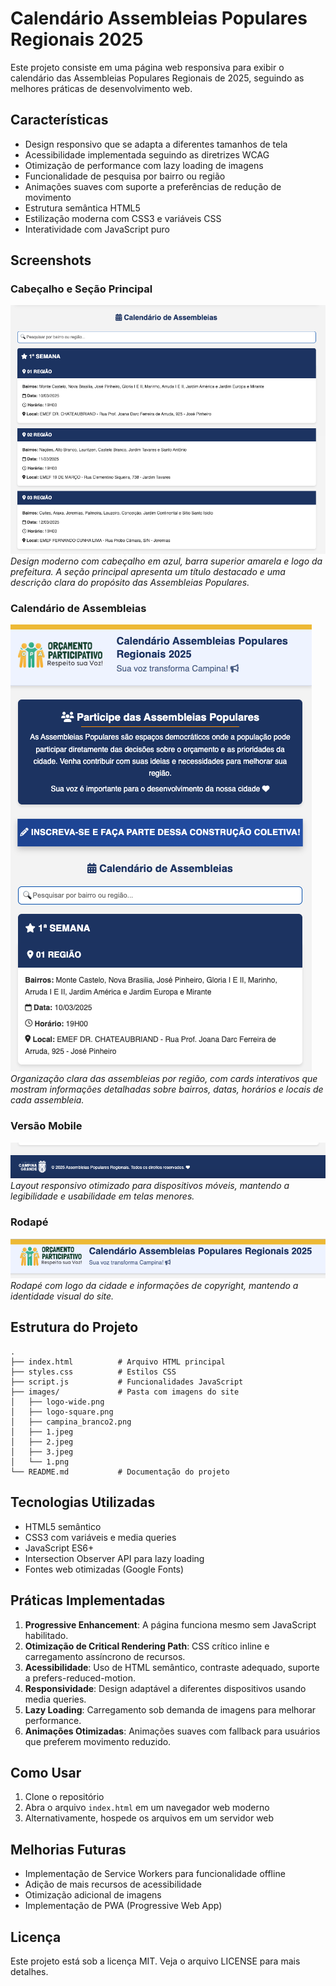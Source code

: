 # Calendário Assembleias Populares Regionais 2025

Este projeto consiste em uma página web responsiva para exibir o calendário das Assembleias Populares Regionais de 2025, seguindo as melhores práticas de desenvolvimento web.

## Características

- Design responsivo que se adapta a diferentes tamanhos de tela
- Acessibilidade implementada seguindo as diretrizes WCAG
- Otimização de performance com lazy loading de imagens
- Funcionalidade de pesquisa por bairro ou região
- Animações suaves com suporte a preferências de redução de movimento
- Estrutura semântica HTML5
- Estilização moderna com CSS3 e variáveis CSS
- Interatividade com JavaScript puro

## Screenshots

### Cabeçalho e Seção Principal
![Cabeçalho e Hero Section](screenshots/header-hero.png)
*Design moderno com cabeçalho em azul, barra superior amarela e logo da prefeitura. A seção principal apresenta um título destacado e uma descrição clara do propósito das Assembleias Populares.*

### Calendário de Assembleias
![Visão do Calendário](screenshots/calendar-view.png)
*Organização clara das assembleias por região, com cards interativos que mostram informações detalhadas sobre bairros, datas, horários e locais de cada assembleia.*

### Versão Mobile
![Visualização Mobile](screenshots/mobile-view.png)
*Layout responsivo otimizado para dispositivos móveis, mantendo a legibilidade e usabilidade em telas menores.*

### Rodapé
![Rodapé](screenshots/footer-view.png)
*Rodapé com logo da cidade e informações de copyright, mantendo a identidade visual do site.*

## Estrutura do Projeto

```
.
├── index.html          # Arquivo HTML principal
├── styles.css          # Estilos CSS
├── script.js           # Funcionalidades JavaScript
├── images/             # Pasta com imagens do site
│   ├── logo-wide.png
│   ├── logo-square.png
│   ├── campina_branco2.png
│   ├── 1.jpeg
│   ├── 2.jpeg
│   ├── 3.jpeg
│   └── 1.png
└── README.md           # Documentação do projeto
```

## Tecnologias Utilizadas

- HTML5 semântico
- CSS3 com variáveis e media queries
- JavaScript ES6+
- Intersection Observer API para lazy loading
- Fontes web otimizadas (Google Fonts)

## Práticas Implementadas

1. **Progressive Enhancement**: A página funciona mesmo sem JavaScript habilitado.
2. **Otimização de Critical Rendering Path**: CSS crítico inline e carregamento assíncrono de recursos.
3. **Acessibilidade**: Uso de HTML semântico, contraste adequado, suporte a prefers-reduced-motion.
4. **Responsividade**: Design adaptável a diferentes dispositivos usando media queries.
5. **Lazy Loading**: Carregamento sob demanda de imagens para melhorar performance.
6. **Animações Otimizadas**: Animações suaves com fallback para usuários que preferem movimento reduzido.

## Como Usar

1. Clone o repositório
2. Abra o arquivo `index.html` em um navegador web moderno
3. Alternativamente, hospede os arquivos em um servidor web

## Melhorias Futuras

- Implementação de Service Workers para funcionalidade offline
- Adição de mais recursos de acessibilidade
- Otimização adicional de imagens
- Implementação de PWA (Progressive Web App)

## Licença

Este projeto está sob a licença MIT. Veja o arquivo LICENSE para mais detalhes. 